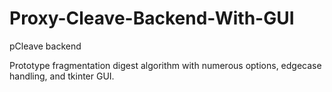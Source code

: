 # Proxy-Cleave-Backend-With-GUI
pCleave backend 

Prototype fragmentation digest algorithm with numerous options, edgecase handling, and tkinter GUI. 
